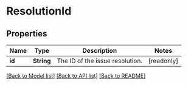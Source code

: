 # ResolutionId

## Properties

Name | Type | Description | Notes
------------ | ------------- | ------------- | -------------
**id** | **String** | The ID of the issue resolution. | [readonly]

[[Back to Model list]](../README.md#documentation-for-models) [[Back to API list]](../README.md#documentation-for-api-endpoints) [[Back to README]](../README.md)



